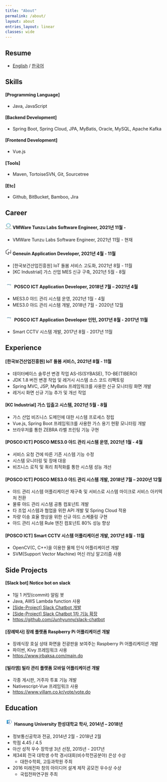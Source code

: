 ```yaml
---
title: "About"
permalink: /about/
layout: about
entries_layout: linear
classes: wide
---
```


## Resume
- [English][resume-eng-link] / [한국어][resume-kor-link]

## Skills
#### [Programming Language]
- Java, JavaScript

#### [Backend Development]
- Spring Boot, Spring Cloud, JPA, MyBatis, Oracle, MySQL, Apache Kafka

#### [Frontend Development]
- Vue.js

#### [Tools]
- Maven, TortoiseSVN, Git, Sourcetree

#### [Etc]
- Github, BitBucket, Bamboo, Jira

## Career
#### <img src="/images/about/about-4.jpg" width="4%"/> VMWare Tunzu Labs Software Engineer, 2021년 11월 - 
- VMWare Tunzu Labs Software Engineer, 2021년 11월 - 현재

#### <img src="/images/about/about-3.jpg" width="4%"/> Geneuin Application Developer, 2021년 4월 - 11월
- [한국보건산업진흥원] IoT 돌봄 서비스 고도화, 2021년 8월 - 11월 
- [KC Industrial] 가스 산업 MES 신규 구축, 2021년 5월 - 8월

#### <img src="/images/about/about-1.jpg" width="5%"/> POSCO ICT Application Developer, 2018년 7월 – 2021년 4월
- MES3.0 야드 관리 시스템 운영, 2021년 1월 - 4월
- MES3.0 야드 관리 시스템 개발, 2018년 7월 - 2020년 12월

#### <img src="/images/about/about-1.jpg" width="5%"/> POSCO ICT Application Developer 인턴, 2017년 8월 - 2017년 11월
- Smart CCTV 시스템 개발, 2017년 8월 - 2017년 11월

## Experience
#### [한국보건산업진흥원] IoT 돌봄 서비스, 2021년 8월 - 11월
- 데이터베이스 솔루션 변경 작업 AS-IS(SYBASE), TO-BE(TIBERO)
- JDK 1.8 버전 변경 작업 및 레거시 시스템 소스 코드 리팩토링
- Spring MVC, JSP, MyBatis 프레임워크를 사용한 신규 모니터링 화면 개발
- 레거시 화면 신규 기능 추가 및 개선 작업

#### [KC Industrial] 가스 입출고 시스템, 2021년 5월 - 8월
- 가스 산업 비즈니스 도메인에 대한 시스템 프로세스 정립
- Vue.js, Spring Boot 프레임워크를 사용한 가스 용기 현황 모니터링 개발
- 브라우저를 통한 ZEBRA 라벨 프린팅 기능 구현

#### [POSCO ICT] POSCO MES3.0 야드 관리 시스템 운영, 2021년 1월 - 4월
- 서비스 요청 건에 따른 기존 시스템 기능 수정 
- 시스템 모니터링 및 장애 대응 
- 비즈니스 로직 및 쿼리 최적화를 통한 시스템 성능 개선

#### [POSCO ICT] POSCO MES3.0 야드 관리 시스템 개발, 2018년 7월 – 2020년 12월
- 야드 관리 시스템 어플리케이션 재구축 및 서비스로 시스템 마이크로 서비스 아키텍처 전환 
- 물류 야드 관리 시스템 공통 컴포넌트 개발 
- 타 조업 시스템과 협업을 위한 API 개발 및 Spring Cloud 적용 
- 차량 이송 효율 향상을 위한 신규 야드 스케줄링 구현 
- 야드 관리 시스템 Rule 엔진 컴포넌트 80% 성능 향상

#### [POSCO ICT] Smart CCTV 시스템 어플리케이션 개발, 2017년 8월 - 11월
- OpenCV(C, C++)을 이용한 물체 인식 어플리케이션 개발 
- SVM(Support Vector Machine) 머신 러닝 알고리즘 사용

## Side Projects 
#### [Slack bot] Notice bot on slack 
- 1일 1 커밋(commit) 알림 봇 
- Java, AWS Lambda function 사용 
- [[Side-Project] Slack Chatbot 개발][side-project-slack-chatbot-link]
- [[Side-Project] Slack Chatbot 1차 기능 확장][side-project-slack-chatbot-first-expansion-link]
- <https://github.com/Junhyunny/slack-chatbot>

#### [장례박사] 장례 플랫폼 Raspberry Pi 어플리케이션 개발 
- 장례식장 호실 상태 화면을 전광판을 보여주는 Raspberry Pi 어플리케이션 개발 
- 파이썬, Kivy 프레임워크 사용 
- <https://www.jrbaksa.com/main.do> 
 
#### [빌라엠] 빌라 관리 플랫폼 모바일 어플리케이션 개발 
- 각종 게시판, 거주자 투표 기능 개발 
- Nativescript-Vue 프레임워크 사용 
- <https://www.villam.co.kr/vote/vote.do>  

## Education
#### <img src="/images/about/about-2.jpg" width="5%"/>  Hansung University 한성대학교 학사, 2014년 – 2018년
- 정보통신공학과 전공, 2014년 2월 - 2018년 2월
- 학점 4.45 / 4.5
- 아산 성적 우수 장학생 3년 선정, 2015년 - 2017년
- 제34회 전국 대학생 수학 경시대회(비수학전공분야) 은상 수상
  - 대한수학회, 고등과학원 주최
- 2016 미래전파 창의 아이디어 설계 제작 공모전 우수상 수상
  - 국립전파연구원 주최

[side-project-slack-chatbot-link]: https://junhyunny.github.io/side-project/side-project-slack-chatbot/
[side-project-slack-chatbot-first-expansion-link]: https://junhyunny.github.io/side-project/side-project-slack-chatbot-first-expansion/
[resume-eng-link]: /resume/resume-eng.pdf
[resume-kor-link]: /resume/resume-kor.pdf